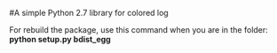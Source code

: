 #A simple Python 2.7 library for colored log

For rebuild the package, use this command when you are in the folder: __python setup.py bdist_egg__
